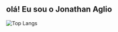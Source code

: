 ## olá! Eu sou o Jonathan Aglio
![Top Langs](https://github-readme-stats.vercel.app/api/top-langs/?username=anuraghazra&hide_progress=true)
